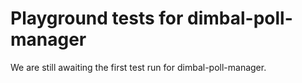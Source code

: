 # Playground tests for dimbal-poll-manager
We are still awaiting the first test run for dimbal-poll-manager.
